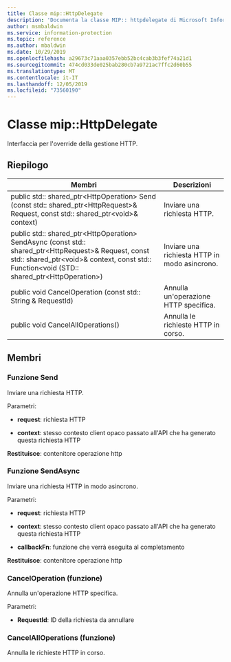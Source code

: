 ```yaml
---
title: Classe mip::HttpDelegate
description: 'Documenta la classe MIP:: httpdelegate di Microsoft Information Protection (MIP) SDK.'
author: msmbaldwin
ms.service: information-protection
ms.topic: reference
ms.author: mbaldwin
ms.date: 10/29/2019
ms.openlocfilehash: a29673c71aaa0357ebb52bc4cab3b3fef74a21d1
ms.sourcegitcommit: 474cd033de025bab280cb7a9721ac7ffc2d60b55
ms.translationtype: MT
ms.contentlocale: it-IT
ms.lasthandoff: 12/05/2019
ms.locfileid: "73560190"
---
```

# <a name="class-miphttpdelegate"></a>Classe mip::HttpDelegate 
Interfaccia per l'override della gestione HTTP.
  
## <a name="summary"></a>Riepilogo
 Membri                        | Descrizioni                                
--------------------------------|---------------------------------------------
public std:: shared_ptr\<HttpOperation\> Send (const std:: shared_ptr\<HttpRequest\>& Request, const std:: shared_ptr\<void\>& context)  |  Inviare una richiesta HTTP.
public std:: shared_ptr\<HttpOperation\> SendAsync (const std:: shared_ptr\<HttpRequest\>& Request, const std:: shared_ptr\<void\>& context, const std:: Function\<void (STD:: shared_ptr\<HttpOperation\>)  |  Inviare una richiesta HTTP in modo asincrono.
public void CancelOperation (const std:: String & RequestId)  |  Annulla un'operazione HTTP specifica.
public void CancelAllOperations()  |  Annulla le richieste HTTP in corso.
  
## <a name="members"></a>Membri
  
### <a name="send-function"></a>Funzione Send
Inviare una richiesta HTTP.

Parametri:  
* **request**: richiesta HTTP 


* **context**: stesso contesto client opaco passato all'API che ha generato questa richiesta HTTP



  
**Restituisce**: contenitore operazione http
  
### <a name="sendasync-function"></a>Funzione SendAsync
Inviare una richiesta HTTP in modo asincrono.

Parametri:  
* **request**: richiesta HTTP 


* **context**: stesso contesto client opaco passato all'API che ha generato questa richiesta HTTP 


* **callbackFn**: funzione che verrà eseguita al completamento



  
**Restituisce**: contenitore operazione http
  
### <a name="canceloperation-function"></a>CancelOperation (funzione)
Annulla un'operazione HTTP specifica.

Parametri:  
* **RequestId**: ID della richiesta da annullare


  
### <a name="cancelalloperations-function"></a>CancelAllOperations (funzione)
Annulla le richieste HTTP in corso.